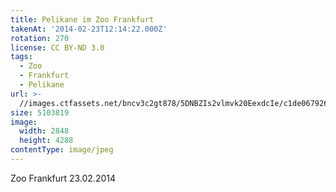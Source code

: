 ```yaml
---
title: Pelikane im Zoo Frankfurt
takenAt: '2014-02-23T12:14:22.000Z'
rotation: 270
license: CC BY-ND 3.0
tags:
  - Zoo
  - Frankfurt
  - Pelikane
url: >-
  //images.ctfassets.net/bncv3c2gt878/5DNBZIs2vlmvk20EexdcIe/c1de06792673f663ba39ff0f3f212829/pelikane-im-zoo-frankfurt_12730067224_o
size: 5103819
image:
  width: 2848
  height: 4288
contentType: image/jpeg
---
```


Zoo Frankfurt 23.02.2014